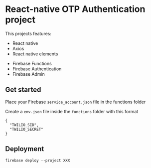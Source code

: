 # React-native OTP Authentication project

This projects features:

- React native
- Axios
- React native elements

* Firebase Functions
* Firebase Authentication
* Firebase Admin

## Get started

Place your Firebase `service_account.json` file in the functions folder

Create a `env.json` file inside the `functions` folder with this format

```
{
  "TWILIO_SID",
  "TWILIO_SECRET"
}
```

## Deployment

```
firebase deploy --project XXX
```
